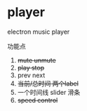 # player
electron music player

功能点


1. ~~mute unmute~~
2. ~~play stop~~
3. prev next
4. ~~当前/总时间 两个label~~
5. 一个时间线 slider 滑条
6. ~~speed control~~